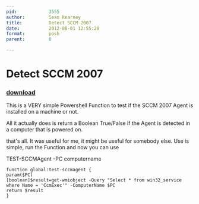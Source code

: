 ```yaml
---
pid:            3555
author:         Sean Kearney
title:          Detect SCCM 2007
date:           2012-08-01 12:55:28
format:         posh
parent:         0

---
```


# Detect SCCM 2007

### [download](Scripts\3555.ps1)

This is a VERY simple Powershell Function to test if the SCCM 2007 Agent is installed on a machine or not.

All it actually does is return a Boolean True/False if the Agent is detected in a computer that is powered on.

that's all.  It was useful for me, it might be useful for somebody else.  Use is simple, run the Function and now you can use

TEST-SCCMAgent -PC computername



```posh
function global:test-sccmagent {
param($PC)
[boolean]$result=get-wmiobject -Query "Select * from win32_service where Name = 'CcmExec'" -ComputerName $PC
return $result
}

```
